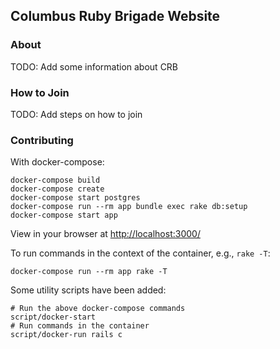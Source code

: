 ## Columbus Ruby Brigade Website

### About

TODO: Add some information about CRB

### How to Join

TODO: Add steps on how to join

### Contributing

With docker-compose:

```
docker-compose build
docker-compose create
docker-compose start postgres
docker-compose run --rm app bundle exec rake db:setup
docker-compose start app
```

View in your browser at [http://localhost:3000/](http://localhost:3000/)

To run commands in the context of the container, e.g., `rake -T`:

```
docker-compose run --rm app rake -T
```

Some utility scripts have been added:

```
# Run the above docker-compose commands
script/docker-start
# Run commands in the container
script/docker-run rails c
```
